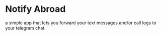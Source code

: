 # Notify Abroad

a simple app that lets you forward your text messages and/or call logs to your telegram chat.
